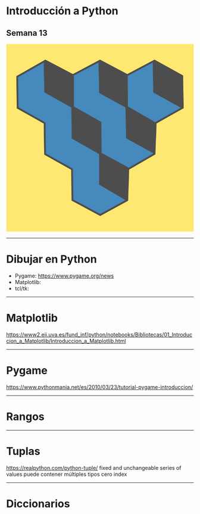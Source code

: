

# Introducción a Python

## Semana 13
<!-- .element style="text-align:center" -->

![alt text](./img/logo2.png) <!-- .element style="margin-left: auto; margin-right: auto; display: block" -->

---

# Dibujar en Python

- Pygame: https://www.pygame.org/news
- Matplotlib:
- tcl/tk: 

---

# Matplotlib

https://www2.eii.uva.es/fund_inf/python/notebooks/Bibliotecas/01_Introduccion_a_Matplotlib/Introduccion_a_Matplotlib.html


---

# Pygame

https://www.pythonmania.net/es/2010/03/23/tutorial-pygame-introduccion/

---

# Rangos


---

# Tuplas

https://realpython.com/python-tuple/
fixed and unchangeable series of values
puede contener múltiples tipos
cero index





---


# Diccionarios



